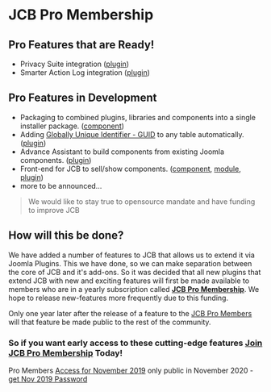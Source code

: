  
# JCB Pro Membership
## Pro Features that are Ready!

- Privacy Suite integration ([plugin](https://docs.joomla.org/Plugin))
- Smarter Action Log integration ([plugin](https://docs.joomla.org/Plugin))

## Pro Features in Development

- Packaging to combined plugins, libraries and components into a single installer package. ([component](https://docs.joomla.org/Component))
- Adding [Globally Unique Identifier - GUID](http://guid.one/guid) to any table automatically. ([plugin](https://docs.joomla.org/Plugin))
- Advance Assistant to build components from existing Joomla components. ([plugin](https://docs.joomla.org/Plugin))
- Front-end for JCB to sell/show components. ([component](https://docs.joomla.org/Component), [module](https://docs.joomla.org/Module), [plugin](https://docs.joomla.org/Plugin))
- more to be announced...

> We would like to stay true to opensource mandate and have funding to improve JCB

## How will this be done?

We have added a number of features to JCB that allows us to extend it via Joomla Plugins. This we have done, so we can make separation between the core of JCB and it's add-ons. So it was decided that all new plugins that extend JCB with new and exciting features will first be made available to members who are in a yearly subscription called **[JCB Pro Membership](https://vdm.bz/get-jcb-pro-membership)**. We hope to release new-features more frequently due to this funding.

Only one year later after the release of a feature to the [JCB Pro Members](https://vdm.bz/get-jcb-pro-membership) will that feature be made public to the rest of the community.

### So if you want early access to these cutting-edge features [Join JCB Pro Membership](https://vdm.bz/get-jcb-pro-membership) Today!

Pro Members [Access for November 2019](https://vdm.bz/jcb-pro-nov-2019) only public in November 2020 - [get Nov 2019 Password](https://vdm.bz/claim-jcb-pro-member-password)
